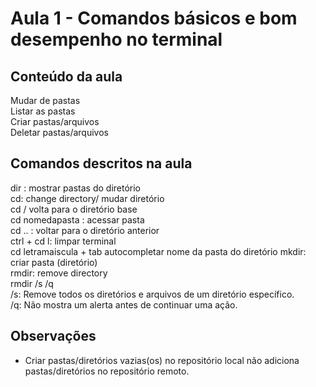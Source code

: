 

# Aula 1 -  **Comandos básicos e bom desempenho no terminal**  



## Conteúdo da aula
Mudar de pastas  
Listar as pastas  
Criar pastas/arquivos  
Deletar pastas/arquivos  

## Comandos descritos na aula

dir : mostrar pastas do diretório  
cd: change directory/ mudar diretório  
cd / volta para o diretório base   
cd nomedapasta : acessar pasta  
cd .. : voltar para o diretório anterior  
ctrl + cd l: limpar terminal  
cd letramaiscula + tab autocompletar nome da pasta do diretório 
mkdir: criar pasta (diretório)  
rmdir: remove directory  
rmdir /s /q   
/s: Remove todos os diretórios e arquivos de um diretório específico.  
/q: Não mostra um alerta antes de continuar uma ação.    

## Observações

- Criar pastas/diretórios vazias(os) no repositório local não adiciona pastas/diretórios no repositório remoto.

